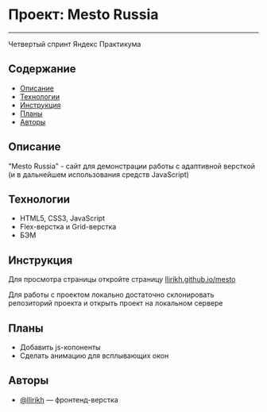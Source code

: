 # Проект: Mesto Russia

---

Четвертый спринт Яндекс Практикума

## Содержание

- [Описание](#description)
- [Технологии](#technologies)
- [Инструкция](#instruction)
- [Планы](#plans)
- [Авторы](#authors)

## Описание<div id="description"></div>

"Mesto Russia" - сайт для демонстрации работы с адаптивной версткой (и в дальнейшем использования средств JavaScript) 

## Технологии<div id="technologies"></div>

- HTML5, CSS3, JavaScript
- Flex-верстка и Grid-верстка
- БЭМ

## Инструкция<div id="instruction"></div>

Для просмотра страницы откройте страницу [llirikh.github.io/mesto](https://llirikh.github.io/mesto/)

Для работы с проектом локально достаточно склонировать репозиторий проекта и открыть проект на локальном сервере

## Планы<div id="plans"></div>

- Добавить js-копоненты
- Сделать анимацию для всплывающих окон

## Авторы<div id="authors"></div>

- [@llirikh](https://github.com/llirikh) — фронтенд-верстка
